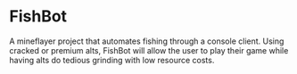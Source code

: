 # FishBot
A mineflayer project that automates fishing through a console client. Using cracked or premium alts, FishBot will allow the user to play their game while having alts do tedious grinding with low resource costs.
